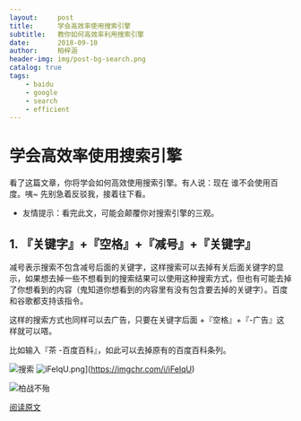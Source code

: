 ```yaml
---
layout:     post
title:      学会高效率使用搜索引擎
subtitle:   教你如何高效率利用搜索引擎
date:       2018-09-10
author:     柏梓涵
header-img: img/post-bg-search.png
catalog: true
tags:
    - baidu
	- google
	- search
	- efficient
---
```


# 学会高效率使用搜索引擎

看了这篇文章，你将学会如何高效使用搜索引擎。有人说：现在 谁不会使用百度。咦~ 先别急着反驳我，接着往下看。

- 友情提示：看完此文，可能会颠覆你对搜索引擎的三观。

## 1. 『关键字』+『空格』+『减号』+『关键字』 

减号表示搜索不包含减号后面的关键字，这样搜索可以去掉有关后面关键字的显示，如果想去掉一些不想看到的搜索结果可以使用这种搜索方式，但也有可能去掉了你想看到的内容（鬼知道你想看到的内容里有没有包含要去掉的关键字）。百度和谷歌都支持该指令。

这样的搜索方式也同样可以去广告，只要在关键字后面 +『空格』+『-广告』这样就可以嗒。

比如输入『茶 -百度百科』，如此可以去掉原有的百度百科条列。

![搜索](https://s1.ax1x.com/2018/09/10/iFeIqU.png)
![iFeIqU.png](https://s1.ax1x.com/2018/09/10/iFeIqU.png)](https://imgchr.com/i/iFeIqU)

![柏战不殆](https://upload.cc/i1/2018/09/10/yj2tJI.png)

[阅读原文](https://mp.weixin.qq.com/s/bbdenfKEQmx7s4hkELzfbw)